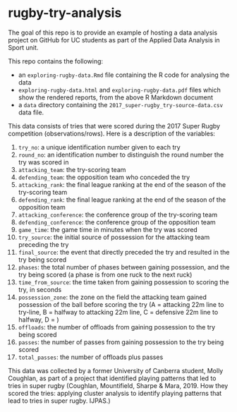 # rugby-try-analysis
The goal of this repo is to provide an example of hosting a data analysis project on GitHub for UC students as part of the Applied Data Analysis in Sport unit. 

This repo contains the following:

- an `exploring-rugby-data.Rmd` file containing the R code for analysing the data
- `exploring-rugby-data.html` and `exploring-rugby-data.pdf` files which show the rendered reports, from the above R Markdown document
- a `data` directory containing the `2017_super-rugby_try-source-data.csv` data file.

This data consists of tries that were scored during the 2017 Super Rugby competition (observations/rows). Here is a description of the variables:

1. `try_no`: a unique identification number given to each try
2. `round_no`: an identification number to distinguish the round number the try was scored in
3. `attacking_team`: the try-scoring team
4. `defending_team`: the opposition team who conceded the try
5. `attacking_rank`: the final league ranking at the end of the season of the try-scoring team
6. `defending_rank`: the final league ranking at the end of the season of the opposition team
7. `attacking_conference`: the conference group of the try-scoring team
8. `defending_conference`: the conference group of the opposition team
9. `game_time`: the game time in minutes when the try was scored
10. `try_source`: the initial source of possession for the attacking team preceding the try
11. `final_source`: the event that directly preceded the try and resulted in the try being scored
12. `phases`: the total number of phases between gaining possession, and the try being scored (a phase is from one ruck to the next ruck)
13. `time_from_source`: the time taken from gaining possession to scoring the try, in seconds
14. `possession_zone`: the zone on the field the attacking team gained possession of the ball before scoring the try (A = attacking 22m line to try-line, B = halfway to attacking 22m line, C = defensive 22m line to halfway, D = )
15. `offloads`: the number of offloads from gaining possession to the try being scored
15. `passes`: the number of passes from gaining possession to the try being scored
16. `total_passes`: the number of offloads plus passes

This data was collected by a former University of Canberra student, Molly Coughlan, as part of a project that identified playing patterns that led to tries in super rugby (Coughlan, Mountifield, Sharpe & Mara, 2019. How they scored the tries: applying cluster analysis to identify playing patterns that lead to tries in super rugby. IJPAS.)
